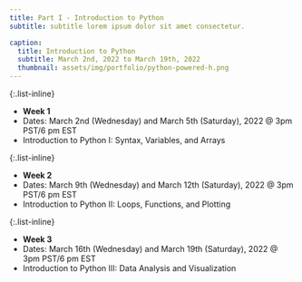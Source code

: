 ```yaml
---
title: Part I - Introduction to Python
subtitle: subtitle lorem ipsum dolor sit amet consectetur.

caption:
  title: Introduction to Python
  subtitle: March 2nd, 2022 to March 19th, 2022
  thumbnail: assets/img/portfolio/python-powered-h.png
---
```


{:.list-inline}
- **Week 1**
- Dates: March 2nd (Wednesday) and March 5th (Saturday), 2022 @ 3pm PST/6 pm EST
- Introduction to Python I: Syntax, Variables, and Arrays

{:.list-inline}
- **Week 2**
- Dates: March 9th (Wednesday) and March 12th (Saturday), 2022 @ 3pm PST/6 pm EST
- Introduction to Python II: Loops, Functions, and Plotting

{:.list-inline}
- **Week 3**
- Dates: March 16th (Wednesday) and March 19th (Saturday), 2022 @ 3pm PST/6 pm EST
- Introduction to Python III: Data Analysis and Visualization

